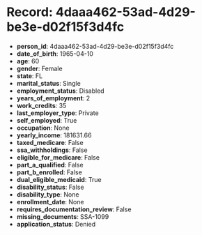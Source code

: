 # Record: 4daaa462-53ad-4d29-be3e-d02f15f3d4fc

- **person_id**: 4daaa462-53ad-4d29-be3e-d02f15f3d4fc
- **date_of_birth**: 1965-04-10
- **age**: 60
- **gender**: Female
- **state**: FL
- **marital_status**: Single
- **employment_status**: Disabled
- **years_of_employment**: 2
- **work_credits**: 35
- **last_employer_type**: Private
- **self_employed**: True
- **occupation**: None
- **yearly_income**: 181631.66
- **taxed_medicare**: False
- **ssa_withholdings**: False
- **eligible_for_medicare**: False
- **part_a_qualified**: False
- **part_b_enrolled**: False
- **dual_eligible_medicaid**: True
- **disability_status**: False
- **disability_type**: None
- **enrollment_date**: None
- **requires_documentation_review**: False
- **missing_documents**: SSA-1099
- **application_status**: Denied